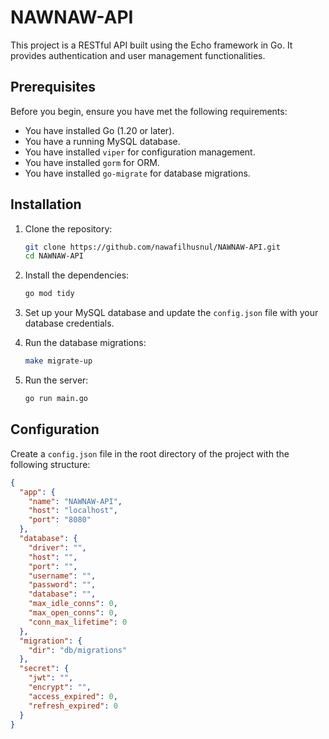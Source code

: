 # NAWNAW-API

This project is a RESTful API built using the Echo framework in Go. It provides authentication and user management functionalities.

## Prerequisites

Before you begin, ensure you have met the following requirements:
- You have installed Go (1.20 or later).
- You have a running MySQL database.
- You have installed `viper` for configuration management.
- You have installed `gorm` for ORM.
- You have installed `go-migrate` for database migrations.

## Installation

1. Clone the repository:
    ```sh
    git clone https://github.com/nawafilhusnul/NAWNAW-API.git
    cd NAWNAW-API
    ```

2. Install the dependencies:
    ```sh
    go mod tidy
    ```

3. Set up your MySQL database and update the `config.json` file with your database credentials.

4. Run the database migrations:
    ```sh
    make migrate-up
    ```

5. Run the server:
    ```sh
    go run main.go
    ```

## Configuration

Create a `config.json` file in the root directory of the project with the following structure:
```json
{
  "app": {
    "name": "NAWNAW-API",
    "host": "localhost",
    "port": "8080"
  },
  "database": {
    "driver": "",
    "host": "",
    "port": "",
    "username": "",
    "password": "",
    "database": "",
    "max_idle_conns": 0,
    "max_open_conns": 0,
    "conn_max_lifetime": 0
  },
  "migration": {
    "dir": "db/migrations"
  },
  "secret": {
    "jwt": "",
    "encrypt": "",
    "access_expired": 0,
    "refresh_expired": 0
  }
}
```



